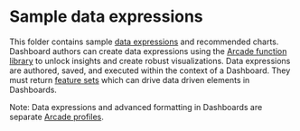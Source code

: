 # Sample data expressions

This folder contains sample [data expressions](https://doc.arcgis.com/en/dashboards/get-started/create-data-expressions.htm) and recommended charts. Dashboard authors can create data expressions using the [Arcade function library](https://developers.arcgis.com/arcade/function-reference/) to unlock insights and create robust visualizations. Data expressions are authored, saved, and executed within the context of a Dashboard. They must return [feature sets](https://developers.arcgis.com/arcade/guide/types/) which can drive data driven elements in Dashboards. 

Note: Data expressions and advanced formatting in Dashboards are separate [Arcade profiles](https://developers.arcgis.com/arcade/guide/profiles/). 
